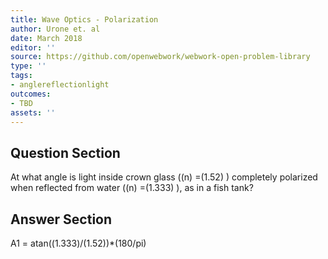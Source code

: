 ```yaml
---
title: Wave Optics - Polarization
author: Urone et. al
date: March 2018
editor: ''
source: https://github.com/openwebwork/webwork-open-problem-library
type: ''
tags:
- anglereflectionlight
outcomes:
- TBD
assets: ''
---
```


## Question Section 

At what angle is light inside crown glass ((n) =(1.52) ) completely polarized when reflected from water ((n) =(1.333) ), as in a fish tank?


## Answer Section

A1 = atan((1.333)/(1.52))*(180/pi)
